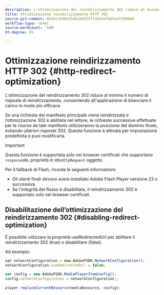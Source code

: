 ```yaml
---
description: L'ottimizzazione del reindirizzamento 302 riduce al minimo il numero di risposte di reindirizzamento, consentendo all'applicazione di bilanciare il carico in modo più efficace.
title: Ottimizzazione reindirizzamento HTTP 302
source-git-commit: 02ebc3548a254b2a6554f1ab34afbb3ea5f09bb8
workflow-type: tm+mt
source-wordcount: '149'
ht-degree: 0%

---
```


# Ottimizzazione reindirizzamento HTTP 302 {#http-redirect-optimization}

L&#39;ottimizzazione del reindirizzamento 302 riduce al minimo il numero di risposte di reindirizzamento, consentendo all&#39;applicazione di bilanciare il carico in modo più efficace.

Se una richiesta del manifesto principale viene reindirizzata e l’ottimizzazione 302 è abilitata nel lettore, le richieste successive effettuate per le risorse da tale manifesto utilizzeranno la posizione del dominio finale, evitando ulteriori risposte 302. Questa funzione è attivata per impostazione predefinita e puoi modificarla.

>[!IMPORTANT]
>
>Questa funzione è supportata solo nei browser certificati che supportano `responseURL` proprietà in `XMLHttpRequest` oggetto.

Per il fallback di Flash, ricorda le seguenti informazioni:

* Gli utenti finali devono avere installato Adobe Flash Player versione 23 o successiva.
* Se l&#39;integrità del flusso è disabilitata, il reindirizzamento 302 è supportato solo nei browser certificati.

## Disabilitazione dell’ottimizzazione del reindirizzamento 302 {#disabling-redirect-optimization}

È possibile utilizzare la proprietà useRedirectedUrl per abilitare il reindirizzamento 302 (true) o disabilitare (false).

Ad esempio:

```js
var networkConfiguration = new AdobePSDK.NetworkConfiguration(); 
networkConfiguration.useRedirectedUrl = false; 
 
var config = new AdobePSDK.MediaPlayerItemConfig(); 
config.networkConfiguration = networkConfiguration;; 
 
player.replaceCurrentResource(mediaResource, config);
```
